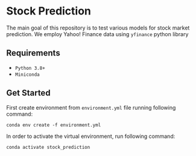 # Stock Prediction

The main goal of this repository is to test various models for stock market prediction. We employ Yahoo! Finance data using `yfinance` python library

## Requirements

- `Python 3.8+`
- `Miniconda`

## Get Started

First create environment from `environment.yml` file running following command:

`conda env create -f environment.yml`


In order to activate the virtual environment, run following command:

`conda activate stock_prediction`
